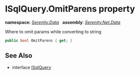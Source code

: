 # ISqlQuery.OmitParens property
**namespace:** *[Serenity.Data](../../README.md#serenity.data-namespace)*   **assembly**: *[Serenity.Net.Data](../../README.md)*

Where to omit params while converting to string

```csharp
public bool OmitParens { get; }
```

## See Also

* interface [ISqlQuery](../ISqlQuery.md)